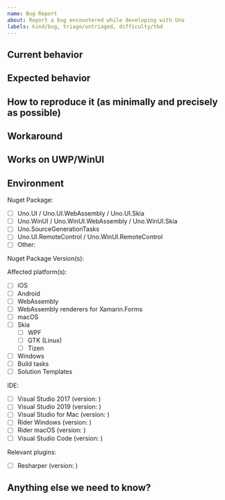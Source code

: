 ```yaml
---
name: Bug Report
about: Report a bug encountered while developing with Uno
labels: kind/bug, triage/untriaged, difficulty/tbd
---
```


<!-- Please use this template while reporting a bug and provide as much info as possible. Not doing so may result in your bug not being addressed in a timely manner. Thanks!

If the matter is security related, please disclose it privately via https://github.com/unoplatform/Uno/security/
-->

## Current behavior

<!-- Describe how the issue manifests. -->

## Expected behavior

<!-- Describe what the desired behavior would be. -->

## How to reproduce it (as minimally and precisely as possible)

<!-- 
Please provide a **MINIMAL REPRO PROJECT** and the **STEPS TO REPRODUCE**

To create a minimal reproduction project:
 - Create an Uno app through:
   - `dotnet new --install Uno.ProjectTemplates.Dotnet` and `dotnet new unoapp`
   - or through the [Visual Studio extension](https://platform.uno/docs/articles/get-started-vs.html)
 - Make sure to add the least code possible to demonstrate the issue
 - Keep all project heads, even if the platforms are seemingly not relevant to your issue
 - Remove all the `obj/bin` folders and zip the folder.
 - Attach the zip file to the issue

If the issue is visible on WebAssembly and uses only XAML:
- Visit https://playground.platform.uno
- Add your code and data context as needed
- Create a link and paste it here
-->

## Workaround

<!-- Please provide steps to workaround this problem if possible -->

## Works on UWP/WinUI
<!--
Yes / No

To make sure this is an Uno Platform specific issue, try running your sample application 
on Windows using the UWP or WinUI project. If it does not work on Windows either, it may be a 

Windows issue or it may be a documentation issue. In this case, open a discussion instead:
https://github.com/unoplatform/uno/discussions
-->

## Environment

<!-- For bug reports Check one or more of the following options with "x" -->

Nuget Package:
<!-- Please open issues on the project's repo if any, for instance:
       Uno.Material:       https://github.com/unoplatform/uno.material/issues
       Uno.Wasm.Bootstrap: https://github.com/unoplatform/uno.wasm.bootstrap/issues 
 -->
- [ ] Uno.UI / Uno.UI.WebAssembly / Uno.UI.Skia
- [ ] Uno.WinUI / Uno.WinUI.WebAssembly / Uno.WinUI.Skia
- [ ] Uno.SourceGenerationTasks
- [ ] Uno.UI.RemoteControl / Uno.WinUI.RemoteControl
- [ ] Other: <!-- Please specify -->

Nuget Package Version(s):

Affected platform(s):

- [ ] iOS
- [ ] Android
- [ ] WebAssembly
- [ ] WebAssembly renderers for Xamarin.Forms
- [ ] macOS
- [ ] Skia
  - [ ] WPF
  - [ ] GTK (Linux)
  - [ ] Tizen
- [ ] Windows
- [ ] Build tasks
- [ ] Solution Templates

IDE:

- [ ] Visual Studio 2017 (version: )
- [ ] Visual Studio 2019 (version: )
- [ ] Visual Studio for Mac (version: )
- [ ] Rider Windows (version: )
- [ ] Rider macOS (version: )
- [ ] Visual Studio Code (version: )

Relevant plugins:

- [ ] Resharper (version: )

## Anything else we need to know?

<!-- We would love to know of any friction, apart from knowledge, that prevented you from sending in a pull-request -->
